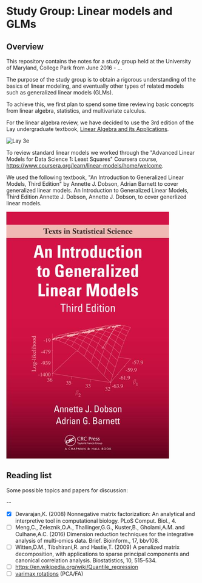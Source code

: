 Study Group: Linear models and GLMs
===================================

## Overview

This repository contains the notes for a study group held at the University of
Maryland, College Park from June 2016 - ...

The purpose of the study group is to obtain a rigorous understanding of the
basics of linear modeling, and eventually other types of related models such as
generalized linear models (GLMs).

To achieve this, we first plan to spend some time reviewing basic concepts from
linear algebra, statistics, and multivariate calculus.

For the linear algebra review, we have decided to use the 3rd edition of the 
Lay undergraduate textbook, [Linear Algebra and its
Applications](http://www.laylinalgebra.com/).

![Lay 3e](01-linear-algebra-review-i/img/lay3e.jpg)

To review standard linear models we worked through the "Advanced Linear Models for Data Science 1: Least Squares" Coursera course, https://www.coursera.org/learn/linear-models/home/welcome.   

We used the following textbook, "An Introduction to Generalized Linear Models, Third Edition" by Annette J. Dobson, Adrian Barnett to cover generalized linear models. An Introduction to Generalized Linear Models, Third Edition
Annette J. Dobson, Annette J. Dobson, to cover generlized linear models.   

![Dobson and Barnett 3e](27-Intro-to-GLM-ii/img/dobson_and_barnett3e.jpg)  




## Reading list

Some possible topics and papers for discussion:

--  

- [x] Devarajan,K. (2008) Nonnegative matrix factorization: An analytical and interpretive tool in computational biology. PLoS Comput. Biol., 4.
- [ ] Meng,C., Zeleznik,O.A., Thallinger,G.G., Kuster,B., Gholami,A.M. and Culhane,A.C. (2016) Dimension reduction techniques for the integrative analysis of multi-omics data. Brief. Bioinform., 17, bbv108.
- [ ] Witten,D.M., Tibshirani,R. and Hastie,T. (2009) A penalized matrix decomposition, with applications to sparse principal components and canonical correlation analysis. Biostatistics, 10, 515–534.
- [ ] https://en.wikipedia.org/wiki/Quantile_regression
- [ ] [varimax rotations](http://www.theanalysisfactor.com/rotations-factor-analysis/) (PCA/FA)
